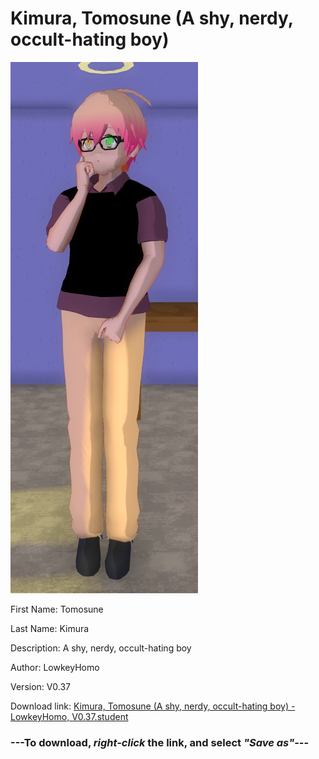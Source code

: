 # Kimura, Tomosune (A shy, nerdy, occult-hating boy)

<img src = "https://raw.githubusercontent.com/Arbiter1223/Daigaku-Gurashi-Custom-Students/master/Students/Files/Kimura%2C%20Tomosune%20(A%20shy%2C%20nerdy%2C%20occult-hating%20boy).png">

First Name: Tomosune

Last Name: Kimura

Description: A shy, nerdy, occult-hating boy

Author: LowkeyHomo

Version: V0.37

Download link: <a href="https://raw.githubusercontent.com/Arbiter1223/Daigaku-Gurashi-Custom-Students/master/Students/Files/Kimura%2C%20Tomosune%20(A%20shy%2C%20nerdy%2C%20occult-hating%20boy)%20-%20LowkeyHomo%2C%20V0.37.student">Kimura, Tomosune (A shy, nerdy, occult-hating boy) - LowkeyHomo, V0.37.student</a>

### ---**To download, _right-click_ the link, and select _"Save as"_**---
